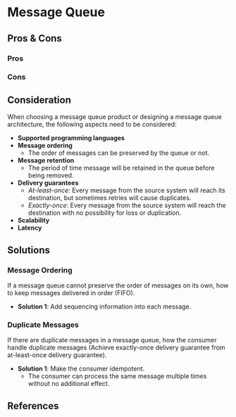 # Message Queue

## Pros & Cons
### Pros
### Cons

## Consideration
When choosing a message queue product or designing a message queue architecture, the following aspects need to be considered:
- **Supported programming languages**
- **Message ordering**
   - The order of messages can be preserved by the queue or not.
- **Message retention**
   - The period of time message will be retained in the queue before being removed.
- **Delivery guarantees**
   - *At-least-once*: Every message from the source system will reach its destination, but sometimes retries will cause duplicates.
   - *Exactly-once*: Every message from the source system will reach the destination with no possibility for loss or duplication.
- **Scalability**
- **Latency**

## Solutions
### Message Ordering
If a message queue cannot preserve the order of messages on its own, how to keep messages delivered in order (FIFO).
- **Solution 1**: Add sequencing information into each message.

### Duplicate Messages
If there are duplicate messages in a message queue, how the consumer handle duplicate messages (Achieve exactly-once delivery guarantee from at-least-once delivery guarantee).
- **Solution 1**: Make the consumer idempotent.
   - The consumer can process the same message multiple times without no additional effect.

## References
